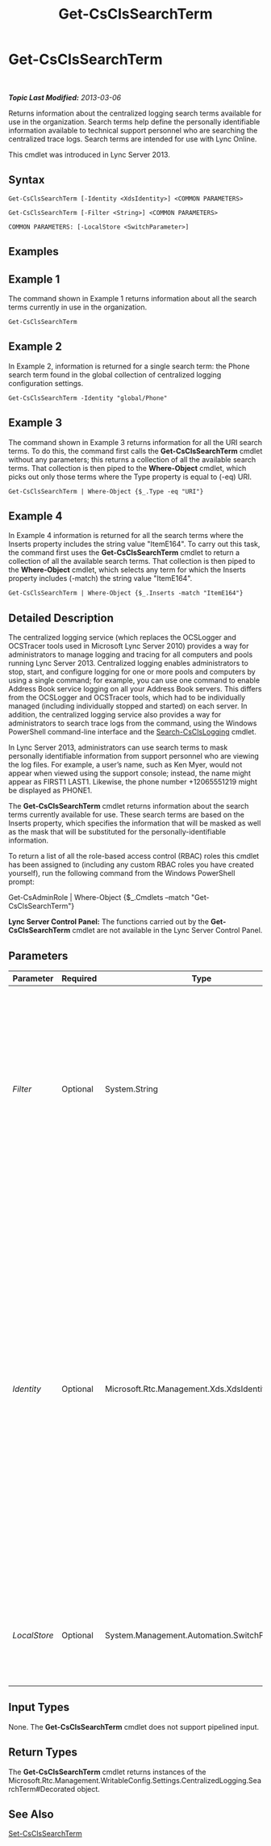 ﻿---
title: Get-CsClsSearchTerm
TOCTitle: Get-CsClsSearchTerm
ms:assetid: 89a6cc1d-5cbe-42ef-b5a0-127068a0f78a
ms:mtpsurl: https://technet.microsoft.com/en-us/library/JJ205061(v=OCS.15)
ms:contentKeyID: 48184736
ms.date: 07/23/2014
mtps_version: v=OCS.15
---

<div data-xmlns="http://www.w3.org/1999/xhtml">

<div class="topic" data-xmlns="http://www.w3.org/1999/xhtml" data-msxsl="urn:schemas-microsoft-com:xslt" data-cs="http://msdn.microsoft.com/en-us/">

<div data-asp="http://msdn2.microsoft.com/asp">

# Get-CsClsSearchTerm

</div>

<div id="mainSection">

<div id="mainBody">

<span> </span>

_**Topic Last Modified:** 2013-03-06_

Returns information about the centralized logging search terms available for use in the organization. Search terms help define the personally identifiable information available to technical support personnel who are searching the centralized trace logs. Search terms are intended for use with Lync Online.

This cmdlet was introduced in Lync Server 2013.

<div>

## Syntax

    Get-CsClsSearchTerm [-Identity <XdsIdentity>] <COMMON PARAMETERS>

    Get-CsClsSearchTerm [-Filter <String>] <COMMON PARAMETERS>

    COMMON PARAMETERS: [-LocalStore <SwitchParameter>]

</div>

<span id="Examples"></span>

<div>

## Examples

<div>

## Example 1

The command shown in Example 1 returns information about all the search terms currently in use in the organization.

    Get-CsClsSearchTerm

</div>

<div>

## Example 2

In Example 2, information is returned for a single search term: the Phone search term found in the global collection of centralized logging configuration settings.

    Get-CsClsSearchTerm -Identity "global/Phone"

</div>

<div>

## Example 3

The command shown in Example 3 returns information for all the URI search terms. To do this, the command first calls the **Get-CsClsSearchTerm** cmdlet without any parameters; this returns a collection of all the available search terms. That collection is then piped to the **Where-Object** cmdlet, which picks out only those terms where the Type property is equal to (-eq) URI.

    Get-CsClsSearchTerm | Where-Object {$_.Type -eq "URI"}

</div>

<div>

## Example 4

In Example 4 information is returned for all the search terms where the Inserts property includes the string value "ItemE164". To carry out this task, the command first uses the **Get-CsClsSearchTerm** cmdlet to return a collection of all the available search terms. That collection is then piped to the **Where-Object** cmdlet, which selects any term for which the Inserts property includes (-match) the string value "ItemE164".

    Get-CsClsSearchTerm | Where-Object {$_.Inserts -match "ItemE164"}

</div>

</div>

<span id="DetailedDescription"></span>

<div>

## Detailed Description

The centralized logging service (which replaces the OCSLogger and OCSTracer tools used in Microsoft Lync Server 2010) provides a way for administrators to manage logging and tracing for all computers and pools running Lync Server 2013. Centralized logging enables administrators to stop, start, and configure logging for one or more pools and computers by using a single command; for example, you can use one command to enable Address Book service logging on all your Address Book servers. This differs from the OCSLogger and OCSTracer tools, which had to be individually managed (including individually stopped and started) on each server. In addition, the centralized logging service also provides a way for administrators to search trace logs from the command, using the Windows PowerShell command-line interface and the [Search-CsClsLogging](search-csclslogging.md) cmdlet.

In Lync Server 2013, administrators can use search terms to mask personally identifiable information from support personnel who are viewing the log files. For example, a user’s name, such as Ken Myer, would not appear when viewed using the support console; instead, the name might appear as FIRST1 LAST1. Likewise, the phone number +12065551219 might be displayed as PHONE1.

The **Get-CsClsSearchTerm** cmdlet returns information about the search terms currently available for use. These search terms are based on the Inserts property, which specifies the information that will be masked as well as the mask that will be substituted for the personally-identifiable information.

To return a list of all the role-based access control (RBAC) roles this cmdlet has been assigned to (including any custom RBAC roles you have created yourself), run the following command from the Windows PowerShell prompt:

Get-CsAdminRole | Where-Object {$\_.Cmdlets –match "Get-CsClsSearchTerm"}

**Lync Server Control Panel:** The functions carried out by the **Get-CsClsSearchTerm** cmdlet are not available in the Lync Server Control Panel.

</div>

<div>

## Parameters


<table>
<colgroup>
<col style="width: 25%" />
<col style="width: 25%" />
<col style="width: 25%" />
<col style="width: 25%" />
</colgroup>
<thead>
<tr class="header">
<th>Parameter</th>
<th>Required</th>
<th>Type</th>
<th>Description</th>
</tr>
</thead>
<tbody>
<tr class="odd">
<td><p><em>Filter</em></p></td>
<td><p>Optional</p></td>
<td><p>System.String</p></td>
<td><p>Enables you to use wildcards in order to return one or search terms. For example, to return all the CallID search terms, regardless of the scope where these terms have been configured, use this syntax:</p>
<p>-Filter &quot;*CallID*&quot;</p>
<p>You cannot use both the Identity parameter and the Filter parameter in the same command.</p></td>
</tr>
<tr class="even">
<td><p><em>Identity</em></p></td>
<td><p>Optional</p></td>
<td><p>Microsoft.Rtc.Management.Xds.XdsIdentity</p></td>
<td><p>Unique identifier of the search term to be returned. A search term consists of two parts: the scope where the term is configured (that is, the collection of centralized logging configuration settings where the term can be found) and the term name. For example:</p>
<p>-Identity &quot;site:Redmond/CallID&quot;</p>
<p>You can also specify just the search term scope; for example:</p>
<p>-Identity &quot;site:Redmond&quot;</p>
<p>In that case, all the search terms configured for use on the Redmond site will be returned.</p>
<p>If this parameter is not specified then the <strong>Get-CsSearchTerm</strong> cmdlet will return information about all your centralized logging search terms.</p></td>
</tr>
<tr class="odd">
<td><p><em>LocalStore</em></p></td>
<td><p>Optional</p></td>
<td><p>System.Management.Automation.SwitchParameter</p></td>
<td><p>Retrieves the search term data from the local replica of the Central Management store rather than from the Central Management store itself.</p></td>
</tr>
</tbody>
</table>


</div>

<span id="InputTypes"></span>

<div>

## Input Types

None. The **Get-CsClsSearchTerm** cmdlet does not support pipelined input.

</div>

<span id="ReturnTypes"></span>

<div>

## Return Types

The **Get-CsClsSearchTerm** cmdlet returns instances of the Microsoft.Rtc.Management.WritableConfig.Settings.CentralizedLogging.SearchTerm\#Decorated object.

</div>

<div>

## See Also


[Set-CsClsSearchTerm](set-csclssearchterm.md)  
  

</div>

</div>

<span> </span>

</div>

</div>

</div>

